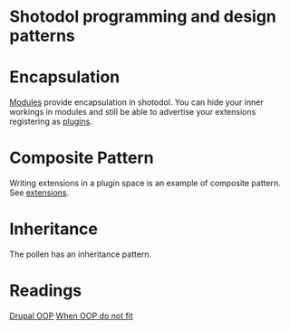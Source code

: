 Shotodol programming and design patterns
=========================================

Encapsulation
==============

[Modules](../libs/module/README.md) provide encapsulation in shotodol. You can hide your inner workings in modules and still be able to advertise your extensions registering as [plugins](../libs/plugin/README.md).

Composite Pattern
==================
Writing extensions in a plugin space is an example of composite pattern. See [extensions](../libs/plugin/README.md#extension).

Inheritance
============
The pollen has an inheritance pattern.

Readings
==========
[Drupal OOP](https://www.drupal.org/node/547518)
[When OOP do not fit](http://technosophos.com/2010/10/13/why-object-oriented-programming-bad-drupal.html)
